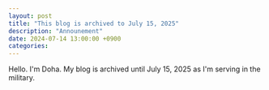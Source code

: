 ```yaml
---
layout: post
title: "This blog is archived to July 15, 2025"
description: "Announement"
date: 2024-07-14 13:00:00 +0900
categories: 
---
```

Hello. I'm Doha.
My blog is archived until July 15, 2025 as I'm serving in the military.